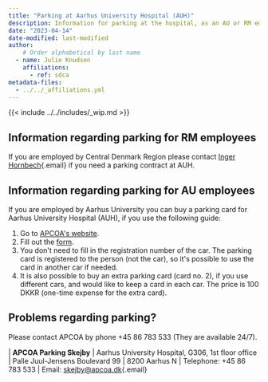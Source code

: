 ```yaml
---
title: "Parking at Aarhus University Hospital (AUH)"
description: Information for parking at the hospital, as an AU or RM employee.
date: "2023-04-14"
date-modified: last-modified
author:
    # Order alphabetical by last name
  - name: Julie Knudsen
    affiliations: 
      - ref: sdca
metadata-files: 
  - ../../_affiliations.yml
---
```


{{< include ../../includes/_wip.md >}}

## Information regarding parking for RM employees

If you are employed by Central Denmark Region please contact [Inger
Hornbech](mailto:inger.hornbech@rm.dk){.email} if you need a parking
contract at AUH.

## Information regarding parking for AU employees

If you are employed by Aarhus University you can buy a parking card for
Aarhus University Hospital (AUH), if you use the following guide:

1.  Go to [APCOA's website](https://www.apcoa.dk/index.php?id=5570).
2.  Fill out the [form](https://auh.apcoa.dk/iPCP/contract/create).
3.  You don't need to fill in the registration number of the car. The
    parking card is registered to the person (not the car), so it's
    possible to use the card in another car if needed.
4.  It is also possible to buy an extra parking card (card no. 2), if
    you use different cars, and would like to keep a card in each car.
    The price is 100 DKKR (one-time expense for the extra card).

## Problems regarding parking?

Please contact APCOA by phone +45 86 783 533 (They are available 24/7).

| **APCOA Parking Skejby**
| Aarhus University Hospital, G306, 1st floor office
| Palle Juul-Jensens Boulevard 99
| 8200 Aarhus N
| Telephone: +45 86 783 533
| Email: [skejby\@apcoa.dk](mailto:skejby@apcoa.dk){.email}
